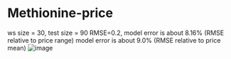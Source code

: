 # Methionine-price
ws size = 30, test size = 90
RMSE=0.2, 
model error is about 8.16% (RMSE relative to price range)
model error is about 9.0% (RMSE relative to price mean)
![image](https://github.com/user-attachments/assets/d9cfd533-9c70-4dcc-9681-711afd64c352)
